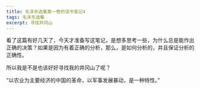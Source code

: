 ```yaml
---
title: 毛泽东选集第一卷的读书笔记4
tags: 毛泽东选集
excerpt: 寻找井冈山
---
```


看了这篇有好几天了，今天才准备写这笔记，是想多思考一些，为什么总是能作出正确的决策？如果是因为有着正确的分析，那么，是如何分析的，并且保证分析的正确性。

所以我是不是也该好好寻找我的井冈山了呢？

“以农业为主要经济的中国的革命，以军事发展暴动，是一种特性。”
